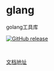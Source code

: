 # glang
golang工具库

[![GitHub release](https://img.shields.io/github/release/gotoeasy/glang.svg)](https://github.com/gotoeasy/glang/releases/latest)

<br>

[文档地址](https://pkg.go.dev/github.com/gotoeasy/glang/cmn)
